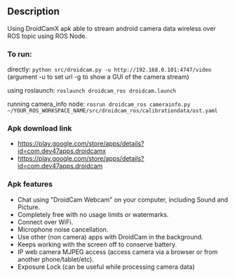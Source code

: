 ## Description
Using DroidCamX apk able to stream android camera data wireless over ROS topic using ROS Node. 
### To run:
directly: `python src/droidcam.py -u http://192.168.0.101:4747/video` (argument -u to set url -g to show a GUI of the camera stream) 

using roslaunch: `roslaunch droidcam_ros droidcam.launch`

running camera_info node: `rosrun droidcam_ros camerainfo.py ~/YOUR_ROS_WORKSPACE_NAME/src/droidcam_ros/calibrationdata/ost.yaml`

### Apk download link
- https://play.google.com/store/apps/details?id=com.dev47apps.droidcamx 
- https://play.google.com/store/apps/details?id=com.dev47apps.droidcam

### Apk features
- Chat using "DroidCam Webcam" on your computer, including Sound and Picture.
- Completely free with no usage limits or watermarks.
- Connect over WiFi.
- Microphone noise cancellation.
- Use other (non camera) apps with DroidCam in the background.
- Keeps working with the screen off to conserve battery.
- IP web camera MJPEG access (access camera via a browser or from another phone/tablet/etc).
- Exposure Lock (can be useful while processing camera data)

